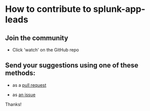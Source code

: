 # How to contribute to splunk-app-leads

## Join the community

- Click 'watch' on the GitHub repo

## Send your suggestions using one of these methods:

- as a [pull request](https://github.com/yaleman/splunk-app-leads/pulls)

- as [an issue](https://github.com/yaleman/splunk-app-leads/issues/new)

Thanks!